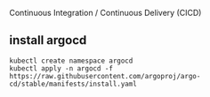 Continuous Integration / Continuous Delivery (CICD)

## install argocd
```
kubectl create namespace argocd
kubectl apply -n argocd -f https://raw.githubusercontent.com/argoproj/argo-cd/stable/manifests/install.yaml
```


